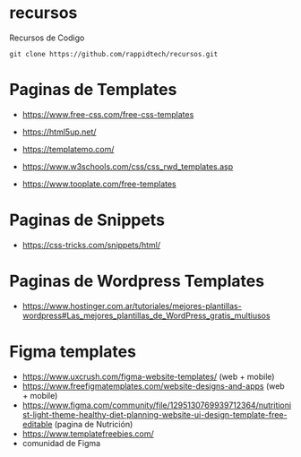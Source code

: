 # recursos
Recursos de Codigo

``` 
git clone https://github.com/rappidtech/recursos.git
```

# Paginas de Templates
* https://www.free-css.com/free-css-templates

* https://html5up.net/

* https://templatemo.com/

* https://www.w3schools.com/css/css_rwd_templates.asp

* https://www.tooplate.com/free-templates


# Paginas de Snippets
* https://css-tricks.com/snippets/html/

# Paginas de Wordpress Templates
* https://www.hostinger.com.ar/tutoriales/mejores-plantillas-wordpress#Las_mejores_plantillas_de_WordPress_gratis_multiusos

# Figma templates
* https://www.uxcrush.com/figma-website-templates/ (web + mobile)
* https://www.freefigmatemplates.com/website-designs-and-apps (web + mobile)
* https://www.figma.com/community/file/1295130769939712364/nutritionist-light-theme-healthy-diet-planning-website-ui-design-template-free-editable (pagina de Nutrición)
* https://www.templatefreebies.com/
* comunidad de Figma
